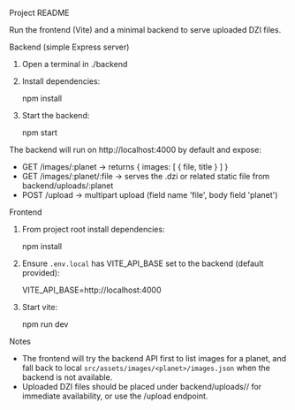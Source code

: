 Project README

Run the frontend (Vite) and a minimal backend to serve uploaded DZI files.

Backend (simple Express server)

1. Open a terminal in ./backend
2. Install dependencies:

	npm install

3. Start the backend:

	npm start

The backend will run on http://localhost:4000 by default and expose:
- GET /images/:planet -> returns { images: [ { file, title } ] }
- GET /images/:planet/:file -> serves the .dzi or related static file from backend/uploads/:planet
- POST /upload -> multipart upload (field name 'file', body field 'planet')

Frontend

1. From project root install dependencies:

	npm install

2. Ensure `.env.local` has VITE_API_BASE set to the backend (default provided):

	VITE_API_BASE=http://localhost:4000

3. Start vite:

	npm run dev

Notes
- The frontend will try the backend API first to list images for a planet, and fall back to local `src/assets/images/<planet>/images.json` when the backend is not available.
- Uploaded DZI files should be placed under backend/uploads/<planet>/ for immediate availability, or use the /upload endpoint.
